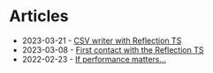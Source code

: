 # Articles

* 2023-03-21 - [CSV writer with Reflection TS](reflection_csv.md)
* 2023-03-08 - [First contact with the Reflection TS](enum_to_string.md)
* 2022-02-23 - [If performance matters...](stl_vs_rangebased.md)
